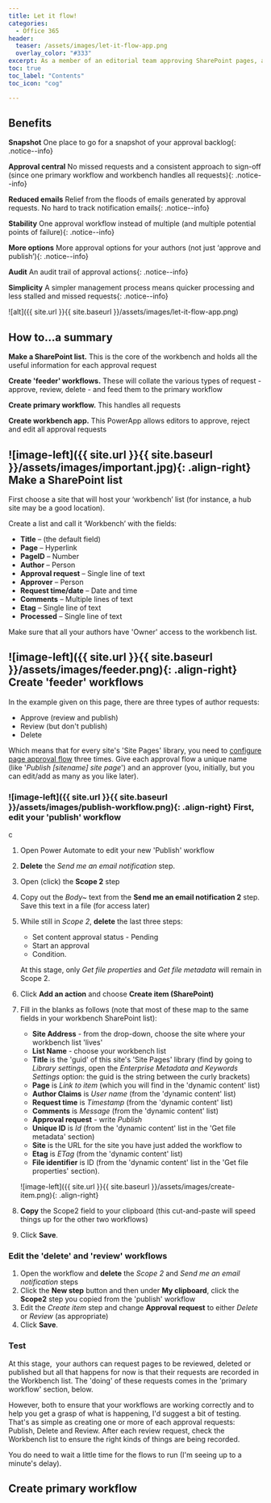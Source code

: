 ```yaml
---
title: Let it flow!
categories:
  - Office 365
header:
  teaser: /assets/images/let-it-flow-app.png
  overlay_color: "#333"
excerpt: As a member of an editorial team approving SharePoint pages, a 'workbench' app is a handy management tool
toc: true
toc_label: "Contents"
toc_icon: "cog"

---
```


## Benefits

**Snapshot** One place to go for a snapshot of your approval backlog{: .notice--info}

**Approval central** No missed requests and a consistent approach to sign-off (since one primary workflow and workbench handles all requests){: .notice--info}

**Reduced emails** Relief from the floods of emails generated by approval requests. No hard to track notification emails{: .notice--info}

**Stability** One approval workflow instead of multiple (and multiple potential points of failure){: .notice--info}

**More options** More approval options for your authors (not just ‘approve and publish’){: .notice--info}

**Audit** An audit trail of approval actions{: .notice--info}

**Simplicity** A simpler management process means quicker processing and less stalled and missed requests{: .notice--info}


![alt]({{ site.url }}{{ site.baseurl }}/assets/images/let-it-flow-app.png)

## How to...a summary

<i class="fa fas fa-file-alt"></i> **Make a SharePoint list.** This is the core of the workbench and holds all the useful information for each approval request

<i class="fa fas fa-birthday-cake"></i> **Create 'feeder' workflows.** These will collate the various types of request - approve, review, delete - and feed them to the primary workflow

<i class="fa fas fa-star"></i> **Create primary workflow.** This handles all requests

<i class="fa fas fa-toolbox"></i> **Create workbench app.** This PowerApp allows editors to approve, reject and edit all approval requests

## ![image-left]({{ site.url }}{{ site.baseurl }}/assets/images/important.jpg){: .align-right} Make a SharePoint list

First choose a site that will host your ‘workbench’ list (for instance, a hub site may be a good location).

Create a list and call it ‘Workbench’ with the fields:

- **Title** – (the default field)
- **Page** – Hyperlink
- **PageID** – Number
- **Author** – Person
- **Approval request** – Single line of text
- **Approver** – Person
- **Request time/date** – Date and time
- **Comments** – Multiple lines of text
- **Etag** – Single line of text
- **Processed** – Single line of text

Make sure that all your authors have 'Owner' access to the workbench list.

## ![image-left]({{ site.url }}{{ site.baseurl }}/assets/images/feeder.png){: .align-right} Create 'feeder' workflows

In the example given on this page, there are three types of author requests:

- Approve (review and publish)
- Review (but don't publish)
- Delete

Which means that for every site's 'Site Pages' library, you need to [configure page approval flow](https://support.microsoft.com/en-us/office/configure-page-approval-using-power-automate-14ce6976-a0a7-427b-b4ab-d28d344a5222) three times. Give each approval flow a unique name (like '*Publish [sitename] site page*') and an approver (you, initially, but you can edit/add as many as you like later).

### ![image-left]({{ site.url }}{{ site.baseurl }}/assets/images/publish-workflow.png){: .align-right} First, edit your 'publish' workflow
c

1. Open Power Automate to edit your new 'Publish' workflow
2. **Delete** the *Send me an email notification* step.
3. Open (click) the **Scope 2** step
4. Copy out the *Body~* text from the **Send me an email notification 2** step. Save this text in a file (for access later)
5. While still in *Scope 2*, **delete** the last three steps:

    - Set content approval status - Pending
    - Start an approval
    - Condition.

    At this stage, only *Get file properties* and *Get file metadata* will remain in Scope 2.

6. Click **Add an action** and choose **Create item (SharePoint)**
7. Fill in the blanks as follows (note that most of these map to the same fields in your workbench SharePoint list):

    - **Site Address** - from the drop-down, choose the site where your workbench list 'lives'
    - **List Name** - choose your workbench list
    - **Title** is the 'guid' of this site's 'Site Pages' library (find by going to *Library settings*, open the *Enterprise Metadata and Keywords Settings* option: the guid is the string between the curly brackets)
    - **Page** is *Link to item* (which you will find in the 'dynamic content' list)
    - **Author Claims** is *User name* (from the 'dynamic content' list)
    - **Request time** is *Timestamp* (from the 'dynamic content' list)
    - **Comments** is *Message* (from the 'dynamic content' list)
    - **Approval request** - write *Publish*
    - **Unique ID** is *Id* (from the 'dynamic content' list in the 'Get file metadata' section)
    - **Site** is the URL for the site you have just added the workflow to
    - **Etag** is *ETag* (from the 'dynamic content' list)
    - **File identifier** is ID (from the 'dynamic content' list in the 'Get file properties' section).

    ![image-left]({{ site.url }}{{ site.baseurl }}/assets/images/create-item.png){: .align-right}

8. **Copy** the Scope2 field to your clipboard (this cut-and-paste will speed things up for the other two workflows)
9. Click **Save**.

### Edit the 'delete' and 'review' workflows

1. Open the workflow and **delete** the *Scope 2* and *Send me an email notification* steps
2. Click the **New step** button and then under **My clipboard**, click the **Scope2** step you copied from the 'publish' workflow
3. Edit the *Create item* step and change **Approval request** to either *Delete* or *Review* (as appropriate)
4. Click **Save**.

### Test

At this stage,  your authors can request pages to be reviewed, deleted or published but all that happens for now is that their requests are recorded in the Workbench list. The 'doing' of these requests comes in the 'primary workflow' section, below.

However, both to ensure that your workflows are working correctly and to help you get a grasp of what is happening, I'd suggest a bit of testing. That's as simple as creating one or more of each approval requests: Publish, Delete and Review. After each review request, check the Workbench list to ensure the right kinds of things are being recorded.

You do need to wait a little time for the flows to run (I'm seeing up to a minute's delay).

## Create primary workflow

